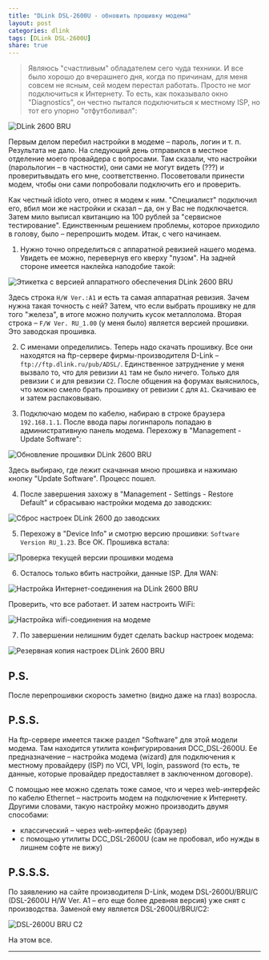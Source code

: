 ```yaml
---
title: "DLink DSL-2600U - обновить прошивку модема"
layout: post
categories: dlink
tags: [DLink DSL-2600U]
share: true
---
```


> Являюсь "счастливым" обладателем сего чуда техники. И все было хорошо до вчерашнего дня, когда по причинам, для меня совсем не ясным, сей модем перестал работать. Просто не мог подключиться к Интернету. То есть, как показывало окно "Diagnostics", он честно пытался подключиться к местному ISP, но тот его упорно "отфутболивал":

![DLink 2600 BRU]({{site.url}}/images/uploads/2013/11/dsl-2600u_bru_c_front.jpg)

Первым делом перебил настройки в модеме – пароль, логин и т. п. Результата не дало. На следующий день отправился в местное отделение моего провайдера с вопросами. Там сказали, что настройки (парольлогин – в частности), они сами не могут видеть (???) и проверитьвыдать его мне, соответственно. Посоветовали принести модем, чтобы они сами попробовали подключить его и проверить.

Как честный idioto vero, отнес я модем к ним. "Специалист" подключил его, вбил мои же настройки и сказал – да, он у Вас не подключается. Затем мило выписал квитанцию на 100 рублей за "сервисное тестирование". Единственным решением проблемы, которое приходило в голову, было – перепрошить модем. Итак, с чего начинаем.

1. Нужно точно определиться с аппаратной ревизией нашего модема. Увидеть ее можно, перевернув его кверху "пузом". На задней стороне имеется наклейка наподобие такой:

![Этикетка с версией аппаратного обеспечения DLink 2600 BRU]({{site.url}}/images/uploads/2013/11/2540_a1.jpg)

Здесь строка `H/W Ver.:A1` и есть та самая аппаратная ревизия. Зачем нужна такая точность с ней? Затем, что если выбрать прошивку не для того "железа", в итоге можно получить кусок металлолома. Вторая строка – `F/W Ver. RU_1.00` (у меня было) является версией прошивки. Это заводская прошивка.

2. С именами определились. Теперь надо скачать прошивку. Все они находятся на ftp-сервере фирмы-производителя D-Link – `ftp://ftp.dlink.ru/pub/ADSL/`. Единственное затруднение у меня вызвало то, что для ревизии `А1` там не было ничего. Только для ревизии `С` и для ревизии `С2`. После общения на форумах выяснилось, что можно смело брать прошивку от ревизии `С` для `А1`. Скачиваю ее и затем распаковываю.

3. Подключаю модем по кабелю, набираю в строке браузера `192.168.1.1`. После ввода пары логинпароль попадаю в административную панель модема. Перехожу в "Management - Update Software":

![Обновление прошивки DLink 2600 BRU]({{site.url}}/images/uploads/2013/11/update.png)

Здесь выбираю, где лежит скачанная мною прошивка и нажимаю кнопку "Update Software". Процесс пошел.

4. После завершения захожу в "Management - Settings - Restore Default" и сбрасываю настройки модема до заводских:

![Сброс настроек DLink 2600 до заводских]({{site.url}}/images/uploads/2013/11/restore.png)

5. Перехожу в "Device Info" и смотрю версию прошивки: `Software Version RU_1.23`. Все ОК. Прошивка встала:

![Проверка текущей версии прошивки модема]({{site.url}}/images/uploads/2013/11/software-version.png)

6. Осталось только вбить настройки, данные ISP. Для WAN:

![Настройка Интернет-соединения на DLink 2600 BRU]({{site.url}}/images/uploads/2013/11/wan.png)

Проверить, что все работает. И затем настроить WiFi:

![Настройка wifi-соединения на модеме]({{site.url}}/images/uploads/2013/11/wifi.png)

7. По завершении нелишним будет сделать backup настроек модема:

![Резервная копия настроек DLink 2600 BRU]({{site.url}}/images/uploads/2013/11/backup.png)

## P.S.

После перепрошивки скорость заметно (видно даже на глаз) возросла.

## P.S.S.

На ftp-сервере имеется также раздел "Software" для этой модели модема. Там находится утилита конфигурирования DCC_DSL-2600U. Ее предназначение – настройка модема (wizard) для подключения к местному провайдеру (ISP) по VCI, VPI, login, password (то есть, те данные, которые провайдер предоставляет в заключенном договоре).

С помощью нее можно сделать тоже самое, что и через web-интерфейс по кабелю Ethernet – настроить модем на подключение к Интернету. Другими словами, такую настройку можно производить двумя способами:

  * классический – через web-интерфейс (браузер)
  * с помощью утилиты DCC_DSL-2600U (сам не пробовал, ибо нужды в лишнем софте не вижу)

## P.S.S.S.

По заявлению на сайте производителя D-Link, модем DSL-2600U/BRU/C (DSL-2600U H/W Ver. A1 – его еще более древняя версия) уже снят с производства. Заменой ему является DSL-2600U/BRU/C2:

![DSL-2600U BRU C2]({{site.url}}/images/uploads/2013/11/dsl-2600u_bru_c2_front.jpg)

На этом все.

---
